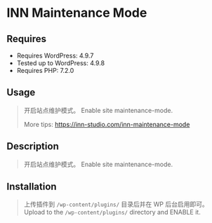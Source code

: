 # INN Maintenance Mode 

## Requires

* Requires WordPress: 4.9.7
* Tested up to WordPress: 4.9.8
* Requires PHP: 7.2.0

## Usage

> 开启站点维护模式。
> Enable site maintenance-mode.
>
> More tips: https://inn-studio.com/inn-maintenance-mode

## Description

> 开启站点维护模式。
> Enable site maintenance-mode.

## Installation

> 上传插件到 `/wp-content/plugins/` 目录后并在 WP 后台启用即可。
> Upload to the `/wp-content/plugins/` directory and ENABLE it.

